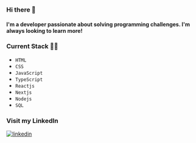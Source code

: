 ### Hi there 👋 
#### I'm a developer passionate about solving programming challenges. I'm always looking to learn more!

### Current Stack :technologist:
- `HTML`
- `CSS`
- `JavaScript`
- `TypeScript`
- `Reactjs`
- `Nextjs`
- `Nodejs`
- `SQL`

### Visit my LinkedIn
[![linkedin](https://img.shields.io/badge/linkedin-0A66C2?style=for-the-badge&logo=linkedin&logoColor=white)](https://www.linkedin.com/in/victor-barros-b71408229/)

